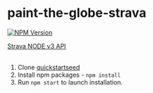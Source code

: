 # paint-the-globe-strava

[![NPM Version][npm-image]][npm-url]

[npm-image]: https://img.shields.io/npm/v/strava-v3.svg?style=flat
[npm-url]: https://npmjs.org/package/strava-v3

[Strava NODE v3 API](https://github.com/UnbounDev/node-strava-v3)<br/><br/>
1. Clone [quickstartseed](https://github.com/angular/quickstart)<br/>
2. Install npm packages - ```npm install``` <br/>
3. Run ```npm start``` to launch installation.
